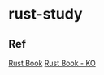 # rust-study

## Ref

[Rust Book](https://doc.rust-lang.org/book/)
[Rust Book - KO](https://rinthel.github.io/rust-lang-book-ko)
